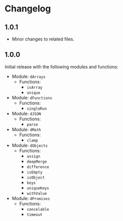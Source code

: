 # Changelog

## 1.0.1
* Minor changes to related files.

## 1.0.0
Initial release with the following modules and functions:
* Module: `dArrays`
    * Functions:
        * `isArray`
        * `unique`
* Module: `dFunctions`
    * Functions:
        * `singleRun`
* Module: `dJSON`
    * Functions:
        * `parse`
* Module: `dMath`
    * Functions:
        * `clamp`
* Module: `dObjects`
    * Functions:
        * `assign`
        * `deepMerge`
        * `difference`
        * `isEmpty`
        * `isObject`
        * `keys`
        * `uniqueKeys`
        * `withValue`
* Module: `dPromises`
    * Functions:
        * `cancelable`
        * `timeout`